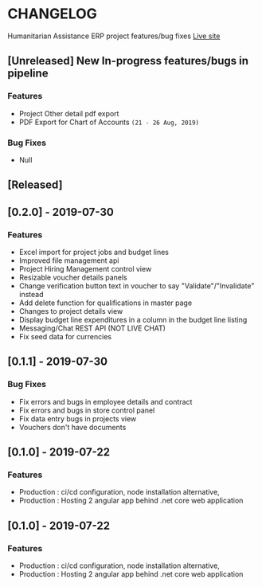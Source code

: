 # CHANGELOG
Humanitarian Assistance ERP project features/bug fixes [Live site](http://34.90.15.30)

<a name="unreleased"></a>
## [Unreleased] New In-progress features/bugs in pipeline

### Features
- Project Other detail pdf export
- PDF Export for Chart of Accounts `(21 - 26 Aug, 2019)`

### Bug Fixes
- Null



<a name="released"></a>
## [Released]

<a name="0.2.0"></a>
## [0.2.0] - 2019-07-30
### Features
- Excel import for project jobs and budget lines
- Improved file management api
- Project Hiring Management control view
- Resizable voucher details panels
- Change verification button text in voucher to say "Validate"/"Invalidate" instead
- Add delete function for qualifications in master page
- Changes to project details view
- Display budget line expenditures in a column in the budget line listing
- Messaging/Chat REST API (NOT LIVE CHAT)
- Fix seed data for currencies


<a name="0.1.1"></a>
## [0.1.1] - 2019-07-30
### Bug Fixes
- Fix errors and bugs in employee details and contract
- Fix errors and bugs in store control panel
- Fix data entry bugs in projects view
- Vouchers don't have documents



<a name="0.1.0"></a>
## [0.1.0] - 2019-07-22
### Features
- Production : ci/cd configuration, node installation alternative, 
- Production : Hosting 2 angular app behind .net core web application  


<a name="0.1.0"></a>
## [0.1.0] - 2019-07-22
### Features
- Production : ci/cd configuration, node installation alternative, 
- Production : Hosting 2 angular app behind .net core web application  
